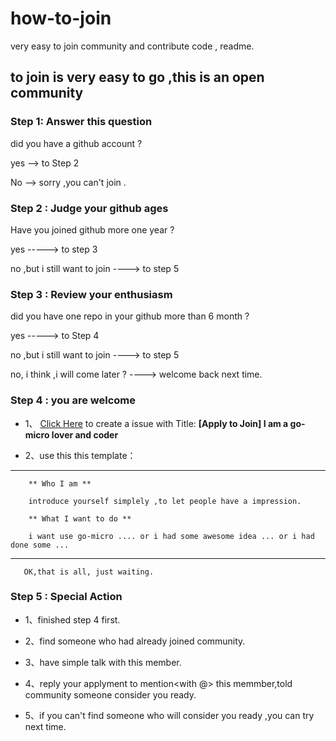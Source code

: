 # how-to-join

very easy to join community and contribute code , readme.

## to join is very easy to go ,this is an open community

### Step 1: Answer this question

did you have a github account ?

yes --> to Step 2

No --> sorry ,you can't join .

### Step 2 : Judge your github ages

Have you joined github more one year ?

yes -----> to step 3

no ,but i still want to join ----> to step 5

### Step 3 : Review your enthusiasm

did you have one repo in your github more than 6 month ?

yes -----> to Step 4

no ,but i still want to join ----> to step 5

no, i think ,i will come later ? ----> welcome back next time.

### Step 4 : you are welcome

- 1、 [Click Here](https://github.com/micro-community/how-to-join/issues/new) to create a issue with Title: **[Apply to Join] I am a go-micro lover and coder**

- 2、use this this template：

-------

        ** Who I am **

        introduce yourself simplely ,to let people have a impression.

        ** What I want to do **

        i want use go-micro .... or i had some awesome idea ... or i had done some ...

-------

       OK,that is all, just waiting.

### Step 5 : Special Action

- 1、finished step 4 first.

- 2、find someone who had already joined community.

- 3、have simple talk with this member.

- 4、reply your applyment to mention<with @> this memmber,told community someone consider you ready.

- 5、if you can't find someone who will consider you ready ,you can try next time.
